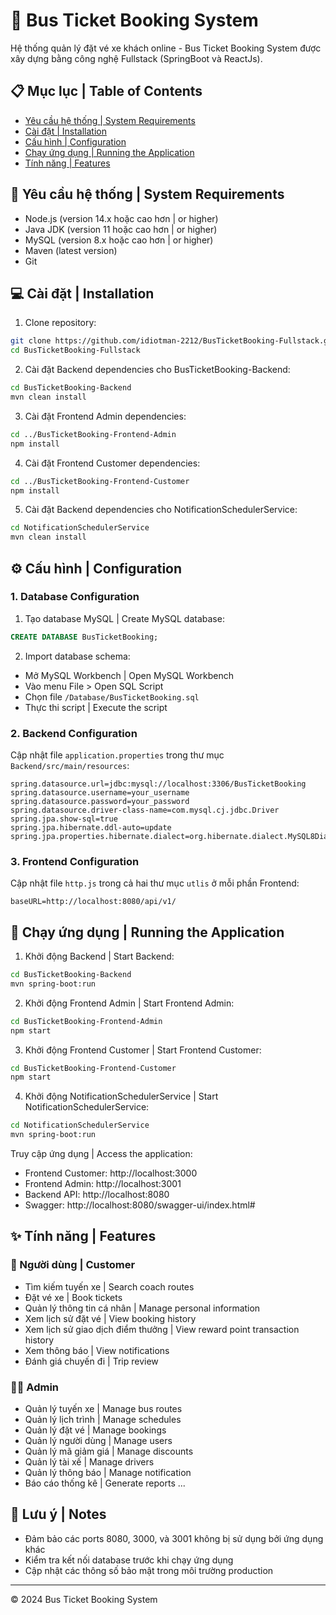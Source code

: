 # 🚌 Bus Ticket Booking System

Hệ thống quản lý đặt vé xe khách online - Bus Ticket Booking System được xây dựng bằng công nghệ Fullstack (SpringBoot và ReactJs).

## 📋 Mục lục | Table of Contents
- [Yêu cầu hệ thống | System Requirements](#yêu-cầu-hệ-thống--system-requirements)
- [Cài đặt | Installation](#cài-đặt--installation)
- [Cấu hình | Configuration](#cấu-hình--configuration)
- [Chạy ứng dụng | Running the Application](#chạy-ứng-dụng--running-the-application)
- [Tính năng | Features](#tính-năng--features)

## 🔧 Yêu cầu hệ thống | System Requirements

- Node.js (version 14.x hoặc cao hơn | or higher)
- Java JDK (version 11 hoặc cao hơn | or higher)
- MySQL (version 8.x hoặc cao hơn | or higher)
- Maven (latest version)
- Git

## 💻 Cài đặt | Installation

1. Clone repository:
```bash
git clone https://github.com/idiotman-2212/BusTicketBooking-Fullstack.git
cd BusTicketBooking-Fullstack
```

2. Cài đặt Backend dependencies cho BusTicketBooking-Backend:
```bash
cd BusTicketBooking-Backend
mvn clean install
```

3. Cài đặt Frontend Admin dependencies:
```bash
cd ../BusTicketBooking-Frontend-Admin
npm install
```

4. Cài đặt Frontend Customer dependencies:
```bash
cd ../BusTicketBooking-Frontend-Customer
npm install
```

5. Cài đặt Backend dependencies cho NotificationSchedulerService:
```bash
cd NotificationSchedulerService
mvn clean install
```

## ⚙️ Cấu hình | Configuration

### 1. Database Configuration

1. Tạo database MySQL | Create MySQL database:
```sql
CREATE DATABASE BusTicketBooking;
```

2. Import database schema:
- Mở MySQL Workbench | Open MySQL Workbench
- Vào menu File > Open SQL Script
- Chọn file `/Database/BusTicketBooking.sql`
- Thực thi script | Execute the script

### 2. Backend Configuration

Cập nhật file `application.properties` trong thư mục `Backend/src/main/resources`:
```properties
spring.datasource.url=jdbc:mysql://localhost:3306/BusTicketBooking
spring.datasource.username=your_username
spring.datasource.password=your_password
spring.datasource.driver-class-name=com.mysql.cj.jdbc.Driver
spring.jpa.show-sql=true
spring.jpa.hibernate.ddl-auto=update
spring.jpa.properties.hibernate.dialect=org.hibernate.dialect.MySQL8Dialect
```

### 3. Frontend Configuration

Cập nhật file `http.js` trong cả hai thư mục `utlis` ở mỗi phần Frontend:
```env
baseURL=http://localhost:8080/api/v1/
```

## 🚀 Chạy ứng dụng | Running the Application

1. Khởi động Backend | Start Backend:
```bash
cd BusTicketBooking-Backend
mvn spring-boot:run
```

2. Khởi động Frontend Admin | Start Frontend Admin:
```bash
cd BusTicketBooking-Frontend-Admin
npm start
```

3. Khởi động Frontend Customer | Start Frontend Customer:
```bash
cd BusTicketBooking-Frontend-Customer
npm start
```

4. Khởi động NotificationSchedulerService | Start NotificationSchedulerService:
```bash
cd NotificationSchedulerService
mvn spring-boot:run
```

Truy cập ứng dụng | Access the application:
- Frontend Customer: http://localhost:3000
- Frontend Admin: http://localhost:3001
- Backend API: http://localhost:8080
- Swagger: http://localhost:8080/swagger-ui/index.html#

## ✨ Tính năng | Features

### 👤 Người dùng | Customer
- Tìm kiếm tuyến xe | Search coach routes
- Đặt vé xe | Book tickets
- Quản lý thông tin cá nhân | Manage personal information
- Xem lịch sử đặt vé | View booking history
- Xem lịch sử giao dịch điểm thưởng | View reward point transaction history
- Xem thông báo | View notifications
- Đánh giá chuyến đi | Trip review

### 👨‍💼 Admin
- Quản lý tuyến xe | Manage bus routes
- Quản lý lịch trình | Manage schedules
- Quản lý đặt vé | Manage bookings
- Quản lý người dùng | Manage users
- Quản lý mã giảm giá | Manage discounts
- Quản lý tài xế | Manage drivers
- Quản lý thông báo | Manage notification
- Báo cáo thống kê | Generate reports
...

## 📝 Lưu ý | Notes

- Đảm bảo các ports 8080, 3000, và 3001 không bị sử dụng bởi ứng dụng khác
- Kiểm tra kết nối database trước khi chạy ứng dụng
- Cập nhật các thông số bảo mật trong môi trường production

---
© 2024 Bus Ticket Booking System